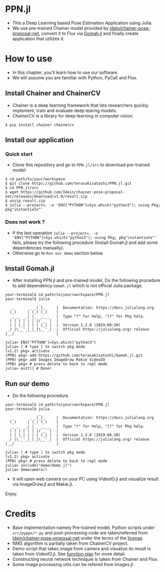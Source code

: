 # PPN.jl

- This a Deep Learning based Pose Estimation Application using Julia.
- We use pre-trained Chainer model provided by [idein/chainer-pose-proposal-net](https://github.com/Idein/chainer-pose-proposal-net), convert it to Flux via [Gomah.jl](https://github.com/terasakisatoshi/Gomah.jl) and finally create application that utilizes it.

# How to use

- In this chapter, you'll learn how to use our software.
- We will assume you are familiar with Python, PyCall and Flux.


## Install Chainer and ChainerCV

- Chainer is a deep learning framework that lets researchers quickly implement, train and evaluate deep learing models.
- ChainerCV is a library for deep learning in computer vision.

```
$ pip install chainer chainercv
```

## Install our application

### Quick start

- Clone this repository and go to `PPN.jl/src` to download pre-trained model:

```console
$ cd path/to/your/workspace
$ git clone https://github.com/terasakisatoshi/PPN.jl.git
$ cd PPN.jl/src
$ wget https://github.com/Idein/chainer-pose-proposal-net/releases/download/v1.0/result.zip
$ unzip result.zip
$ julia --project=. -e 'ENV["PYTHON"]=Sys.which("python3"); using Pkg; pkg"instantiate"'
```

### Does not work ?
- If the last operation `julia --project=. -e 'ENV["PYTHON"]=Sys.which("python3"); using Pkg; pkg"instantiate"'` fails, please try the following procedure (Install Gomah.jl and add some dependencies manually).
- Otherwise go to `Run our demo` section below.

## Install Gomah.jl

- After installing PPN.jl and pre-trained model, Do the following procedure to add dependency `Gomah.jl` which is not official Julia package.

```console
your-terminal$ cd path/to/your/workspace/PPN.jl
your-terminal$ julia
               _
   _       _ _(_)_     |  Documentation: https://docs.julialang.org
  (_)     | (_) (_)    |
   _ _   _| |_  __ _   |  Type "?" for help, "]?" for Pkg help.
  | | | | | | |/ _` |  |
  | | |_| | | | (_| |  |  Version 1.2.0 (2019-08-20)
 _/ |\__'_|_|_|\__'_|  |  Official https://julialang.org/ release
|__/                   |

julia> ENV["PYTHON"]=Sys.which("python3")
julia> ] # type ] to switch pkg mode
(v1.2) pkg> activate .
(PPN) pkg> add https://github.com/terasakisatoshi/Gomah.jl.git
(PPN) pkg> add Images ImageDraw Makie VideoIO
(PPN) pkg> # press delete to back to repl mode
julia> exit() # Done!
```

## Run our demo

- Do the following procedure.

```console
your-terminal$ cd path/to/your/workspace/PPN.jl
your-terminal$ julia
               _
   _       _ _(_)_     |  Documentation: https://docs.julialang.org
  (_)     | (_) (_)    |
   _ _   _| |_  __ _   |  Type "?" for help, "]?" for Pkg help.
  | | | | | | |/ _` |  |
  | | |_| | | | (_| |  |  Version 1.2.0 (2019-08-20)
 _/ |\__'_|_|_|\__'_|  |  Official https://julialang.org/ release
|__/                   |

julia> ] # type ] to switch pkg mode
(v1.2) pkg> activate .
(PPN) pkg> # press delete to back to repl mode
julia> include("demo/demo.jl")
julia> democamera()
```

- It will open web camera on your PC using VideoIO.jl and visualize result via ImageDraw.jl and Makie.jl.

Enjoy.


# Credits

- Base implementation namely Pre-trained model, Python scripts under `src/pyppn/*.py` and post-processing code are taken/referred from [Idein/chainer-pose-proposal-net](https://github.com/Idein/chainer-pose-proposal-net) under the terms of the [license](https://github.com/Idein/chainer-pose-proposal-net/blob/master/LICENSE).
- NMS algorithm is partially taken from ChainerCV project.
- Demo script that takes image from camera and visualize its result is taken from VideoIO.jl. See [function play](https://github.com/JuliaIO/VideoIO.jl/blob/master/src/VideoIO.jl) for more detail.
- Constructing neural network techniquie is taken from Chainer and Flux.
- Some image processing utils can be refered from Images.jl.
